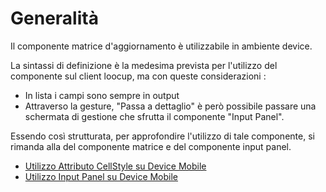 # Generalità

Il componente matrice d'aggiornamento è utilizzabile in ambiente device.

La sintassi di definizione è la medesima prevista per l'utilizzo del componente sul client loocup, ma con queste considerazioni : 
* In lista i campi sono sempre in output
* Attraverso la gesture, "Passa a dettaglio" è però possibile passare una schermata di gestione che sfrutta il componente "Input Panel".

Essendo così strutturata, per approfondire l'utilizzo di tale componente, si rimanda alla del componente matrice e del componente input panel.

- [Utilizzo Attributo CellStyle su Device Mobile](Sorgenti/MB/DOC/LOCEXB_MO)
- [Utilizzo Input Panel su Device Mobile](Sorgenti/MB/DOC/LOCINP_MO)

